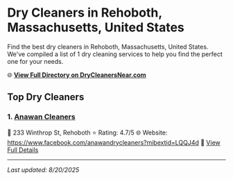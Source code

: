 # Dry Cleaners in Rehoboth, Massachusetts, United States

Find the best dry cleaners in Rehoboth, Massachusetts, United States. We've compiled a list of 1 dry cleaning services to help you find the perfect one for your needs.

🌐 **[View Full Directory on DryCleanersNear.com](https://drycleanersnear.com/city/US/Massachusetts/Rehoboth)**

## Top Dry Cleaners

### 1. [Anawan Cleaners](https://drycleanersnear.com/dryCleaner/688193c6a2f5b6ba0749a0d7/anawan-cleaners)
📍 233 Winthrop St, Rehoboth
⭐ Rating: 4.7/5
🌐 Website: https://www.facebook.com/anawandrycleaners?mibextid=LQQJ4d
🔗 [View Full Details](https://drycleanersnear.com/dryCleaner/688193c6a2f5b6ba0749a0d7/anawan-cleaners)


---

*Last updated: 8/20/2025*
